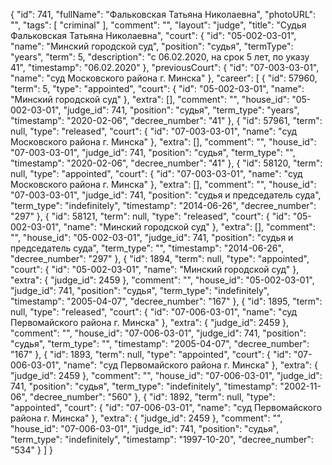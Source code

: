 {
    "id": 741,
    "fullName": "Фальковская Татьяна Николаевна",
    "photoURL": "",
    "tags": [
        "criminal"
    ],
    "comment": "",
    "layout": "judge",
    "title": "Судья Фальковская Татьяна Николаевна",
    "court": {
        "id": "05-002-03-01",
        "name": "Минский городской суд",
        "position": "судья",
        "termType": "years",
        "term": 5,
        "description": "c 06.02.2020, на срок 5 лет, по указу 41",
        "timestamp": "06.02.2020"
    },
    "previousCourt": {
        "id": "07-003-03-01",
        "name": "суд Московского района г. Минска"
    },
    "career": [
        {
            "id": 57960,
            "term": 5,
            "type": "appointed",
            "court": {
                "id": "05-002-03-01",
                "name": "Минский городской суд"
            },
            "extra": [],
            "comment": "",
            "house_id": "05-002-03-01",
            "judge_id": 741,
            "position": "судья",
            "term_type": "years",
            "timestamp": "2020-02-06",
            "decree_number": "41"
        },
        {
            "id": 57961,
            "term": null,
            "type": "released",
            "court": {
                "id": "07-003-03-01",
                "name": "суд Московского района г. Минска"
            },
            "extra": [],
            "comment": "",
            "house_id": "07-003-03-01",
            "judge_id": 741,
            "position": "судья",
            "term_type": "",
            "timestamp": "2020-02-06",
            "decree_number": "41"
        },
        {
            "id": 58120,
            "term": null,
            "type": "appointed",
            "court": {
                "id": "07-003-03-01",
                "name": "суд Московского района г. Минска"
            },
            "extra": [],
            "comment": "",
            "house_id": "07-003-03-01",
            "judge_id": 741,
            "position": "судья и председатель суда",
            "term_type": "indefinitely",
            "timestamp": "2014-06-26",
            "decree_number": "297"
        },
        {
            "id": 58121,
            "term": null,
            "type": "released",
            "court": {
                "id": "05-002-03-01",
                "name": "Минский городской суд"
            },
            "extra": [],
            "comment": "",
            "house_id": "05-002-03-01",
            "judge_id": 741,
            "position": "судья и председатель суда",
            "term_type": "",
            "timestamp": "2014-06-26",
            "decree_number": "297"
        },
        {
            "id": 1894,
            "term": null,
            "type": "appointed",
            "court": {
                "id": "05-002-03-01",
                "name": "Минский городской суд"
            },
            "extra": {
                "judge_id": 2459
            },
            "comment": "",
            "house_id": "05-002-03-01",
            "judge_id": 741,
            "position": "судья",
            "term_type": "indefinitely",
            "timestamp": "2005-04-07",
            "decree_number": "167"
        },
        {
            "id": 1895,
            "term": null,
            "type": "released",
            "court": {
                "id": "07-006-03-01",
                "name": "суд Первомайского района г. Минска"
            },
            "extra": {
                "judge_id": 2459
            },
            "comment": "",
            "house_id": "07-006-03-01",
            "judge_id": 741,
            "position": "судья",
            "term_type": "",
            "timestamp": "2005-04-07",
            "decree_number": "167"
        },
        {
            "id": 1893,
            "term": null,
            "type": "appointed",
            "court": {
                "id": "07-006-03-01",
                "name": "суд Первомайского района г. Минска"
            },
            "extra": {
                "judge_id": 2459
            },
            "comment": "",
            "house_id": "07-006-03-01",
            "judge_id": 741,
            "position": "судья",
            "term_type": "indefinitely",
            "timestamp": "2002-11-06",
            "decree_number": "560"
        },
        {
            "id": 1892,
            "term": null,
            "type": "appointed",
            "court": {
                "id": "07-006-03-01",
                "name": "суд Первомайского района г. Минска"
            },
            "extra": {
                "judge_id": 2459
            },
            "comment": "",
            "house_id": "07-006-03-01",
            "judge_id": 741,
            "position": "судья",
            "term_type": "indefinitely",
            "timestamp": "1997-10-20",
            "decree_number": "534"
        }
    ]
}